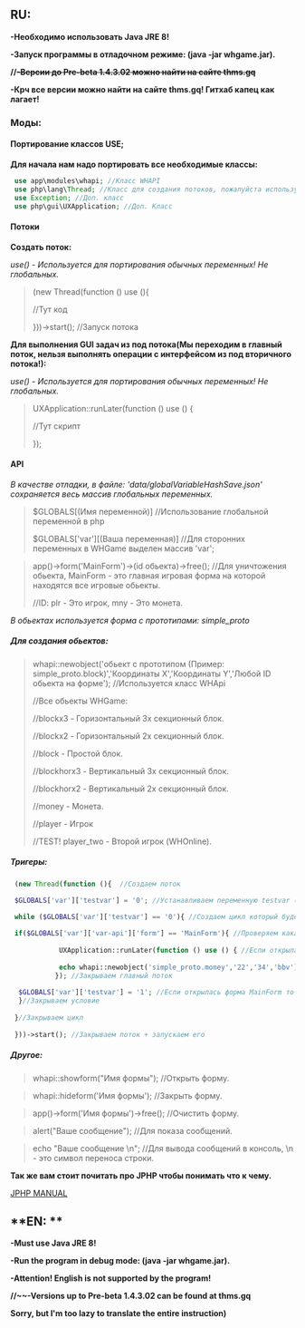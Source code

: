 ## **RU:**

**-Необходимо использовать Java JRE 8!**

**-Запуск программы в отладочном режиме: (java -jar whgame.jar).**

**//~~-Версии до Pre-beta 1.4.3.02 можно найти на сайте thms.gq~~**

**-Крч все версии можно найти на сайте thms.gq! Гитхаб капец как лагает!**

### Моды:

#### **Портирование классов USE;**
**Для начала нам надо портировать все необходимые классы:**
```php
 use app\modules\whapi; //Класс WHAPI
 use php\lang\Thread; //Класс для создания потоков, пожалуйста используйте потоки.
 use Exception; //Доп. класс
 use php\gui\UXApplication; //Доп. Класс
```
#### **Потоки**

**Создать поток:**

*use() - Используется для портирования обычных переменных! Не глобальных.*

> (new Thread(function () use (){  
> 
> //Тут код
> 
> }))->start(); //Запуск потока

**Для выполнения GUI задач из под потока(Мы переходим в главный поток, нельзя выполнять операции с интерфейсом из под вторичного потока!):**

*use() - Используется для портирования обычных переменных! Не глобальных.*

> UXApplication::runLater(function () use () {
>
> //Тут скрипт
> 
>  });

#### **API**

*В качестве отладки, в файле: 'data/globalVariableHashSave.json' сохраняется весь массив глобальных переменных.*

>$GLOBALS[(Имя переменной)] //Использование глобальной переменной в php
>
>$GLOBALS['var'][(Ваша переменная)] //Для сторонних переменных в WHGame выделен массив 'var';

> app()->form('MainForm')->(id обьекта)->free(); //Для уничтожения обьекта, MainForm - это главная игровая форма на которой находятся все игровые обьекты.
> 
> //ID: plr - Это игрок, mny - Это монета.

*В обьектах используется форма с прототипами: simple_proto*

##### Для создания обьектов:

> whapi::newobject('обьект с прототипом (Пример: simple_proto.block)','Координаты X','Координаты Y','Любой ID обьекта на форме'); //Используется класс WHApi
>
> //Все обьекты WHGame:
> 
> //blockx3 - Горизонтальный 3х секционный блок.
>
> //blockx2 - Горизонтальный 2х секционный блок.
>
> //block - Простой блок.
> 
> //blockhorx3 - Вертикальный 3х секционный блок.
>
> //blockhorx2 - Вертикальный 2х секционный блок.
>
> //money - Монета.
>
> //player - Игрок
> 
>//TEST! player_two - Второй игрок (WHOnline).

##### Тригеры:
```php
 (new Thread(function (){  //Создаем поток

 $GLOBALS['var']['testvar'] = '0'; //Устанавливаем переменную testvar (Имя может быть любое) в секции "var" - которая специально отделена под доп переменные

 while ($GLOBALS['var']['testvar'] == '0'){ //Создаем цикл который будет работать пока переменная $GLOBALS['var']['testvar'] будет равна нулю
 
 if($GLOBALS['var']['var-api']['form'] == 'MainForm'){ //Проверяем какая форма открыта
 
            UXApplication::runLater(function () use () { //Если открылась форма MainForm то переходим в главный поток
            
            echo whapi::newobject('simple_proto.money','22','34','bbv'); //Создаем обьект "монета" и результат отправляем в консоль
           }); //Закрываем главный поток
          
  $GLOBALS['var']['testvar'] = '1'; //Если открылась форма MainForm то устанавливаем переменную  $GLOBALS['var']['testvar'] = 1   
  }//Закрываем условие
  
 }//Закрываем цикл
 
 }))->start(); //Закрываем поток + запускаем его
```


##### Другое:

> whapi::showform("Имя формы"); //Открыть форму.

> whapi::hideform('Имя формы'); //Закрыть форму.

> app()->form('Имя формы')->free(); //Очистить форму.

> alert("Ваше сообщение"); //Для показа сообщений.

> echo "Ваше сообщение \n"; //Для вывода сообщений в консоль, \n - это символ переноса строки.

**Так же вам стоит почитать про JPHP чтобы понимать что к чему.**

[JPHP MANUAL](https://github.com/jphp-group/jphp/tree/master/jphp-runtime/api-docs) 

## **EN: **

**-Must use Java JRE 8!**

**-Run the program in debug mode: (java -jar whgame.jar).**

**-Attention! English is not supported by the program!**

**//~~-Versions up to Pre-beta 1.4.3.02 can be found at thms.gq**

**Sorry, but I'm too lazy to translate the entire instruction)**
